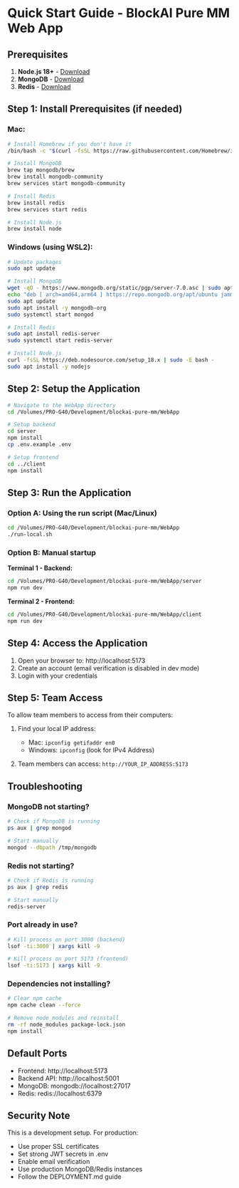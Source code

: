 # Quick Start Guide - BlockAI Pure MM Web App

## Prerequisites

1. **Node.js 18+** - [Download](https://nodejs.org/)
2. **MongoDB** - [Download](https://www.mongodb.com/try/download/community)
3. **Redis** - [Download](https://redis.io/download/)

## Step 1: Install Prerequisites (if needed)

### Mac:
```bash
# Install Homebrew if you don't have it
/bin/bash -c "$(curl -fsSL https://raw.githubusercontent.com/Homebrew/install/HEAD/install.sh)"

# Install MongoDB
brew tap mongodb/brew
brew install mongodb-community
brew services start mongodb-community

# Install Redis
brew install redis
brew services start redis

# Install Node.js
brew install node
```

### Windows (using WSL2):
```bash
# Update packages
sudo apt update

# Install MongoDB
wget -qO - https://www.mongodb.org/static/pgp/server-7.0.asc | sudo apt-key add -
echo "deb [ arch=amd64,arm64 ] https://repo.mongodb.org/apt/ubuntu jammy/mongodb-org/7.0 multiverse" | sudo tee /etc/apt/sources.list.d/mongodb-org-7.0.list
sudo apt update
sudo apt install -y mongodb-org
sudo systemctl start mongod

# Install Redis
sudo apt install redis-server
sudo systemctl start redis-server

# Install Node.js
curl -fsSL https://deb.nodesource.com/setup_18.x | sudo -E bash -
sudo apt install -y nodejs
```

## Step 2: Setup the Application

```bash
# Navigate to the WebApp directory
cd /Volumes/PRO-G40/Development/blockai-pure-mm/WebApp

# Setup backend
cd server
npm install
cp .env.example .env

# Setup frontend
cd ../client
npm install
```

## Step 3: Run the Application

### Option A: Using the run script (Mac/Linux)
```bash
cd /Volumes/PRO-G40/Development/blockai-pure-mm/WebApp
./run-local.sh
```

### Option B: Manual startup

**Terminal 1 - Backend:**
```bash
cd /Volumes/PRO-G40/Development/blockai-pure-mm/WebApp/server
npm run dev
```

**Terminal 2 - Frontend:**
```bash
cd /Volumes/PRO-G40/Development/blockai-pure-mm/WebApp/client
npm run dev
```

## Step 4: Access the Application

1. Open your browser to: http://localhost:5173
2. Create an account (email verification is disabled in dev mode)
3. Login with your credentials

## Step 5: Team Access

To allow team members to access from their computers:

1. Find your local IP address:
   - Mac: `ipconfig getifaddr en0`
   - Windows: `ipconfig` (look for IPv4 Address)

2. Team members can access:
   `http://YOUR_IP_ADDRESS:5173`

## Troubleshooting

### MongoDB not starting?
```bash
# Check if MongoDB is running
ps aux | grep mongod

# Start manually
mongod --dbpath /tmp/mongodb
```

### Redis not starting?
```bash
# Check if Redis is running
ps aux | grep redis

# Start manually
redis-server
```

### Port already in use?
```bash
# Kill process on port 3000 (backend)
lsof -ti:3000 | xargs kill -9

# Kill process on port 5173 (frontend)
lsof -ti:5173 | xargs kill -9
```

### Dependencies not installing?
```bash
# Clear npm cache
npm cache clean --force

# Remove node_modules and reinstall
rm -rf node_modules package-lock.json
npm install
```

## Default Ports

- Frontend: http://localhost:5173
- Backend API: http://localhost:5001
- MongoDB: mongodb://localhost:27017
- Redis: redis://localhost:6379

## Security Note

This is a development setup. For production:
- Use proper SSL certificates
- Set strong JWT secrets in .env
- Enable email verification
- Use production MongoDB/Redis instances
- Follow the DEPLOYMENT.md guide